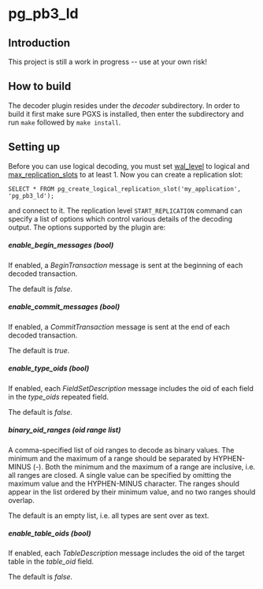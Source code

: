 pg\_pb3\_ld
===========

Introduction
------------

This project is still a work in progress -- use at your own risk!

How to build
------------

The decoder plugin resides under the *decoder* subdirectory.  In order to build
it first make sure PGXS is installed, then enter the subdirectory and run
`make` followed by `make install`.

Setting up
----------

Before you can use logical decoding, you must set
[wal\_level](https://www.postgresql.org/docs/current/static/runtime-config-wal.html#GUC-WAL-LEVEL)
to logical and
[max\_replication\_slots](https://www.postgresql.org/docs/current/static/runtime-config-replication.html#GUC-MAX-REPLICATION-SLOTS)
to at least 1.  Now you can create a replication slot:

```
SELECT * FROM pg_create_logical_replication_slot('my_application', 'pg_pb3_ld');
```

and connect to it.  The replication level `START_REPLICATION` command can
specify a list of options which control various details of the decoding output.
The options supported by the plugin are:

##### enable\_begin\_messages (*bool*)

If enabled, a *BeginTransaction* message is sent at the beginning of each
decoded transaction.

The default is *false*.

##### enable\_commit\_messages (*bool*)

If enabled, a *CommitTransaction* message is sent at the end of each decoded
transaction.

The default is *true*.

##### enable\_type\_oids (*bool*)

If enabled, each *FieldSetDescription* message includes the oid of each field
in the *type_oids* repeated field.

The default is *false*.

##### binary\_oid\_ranges (*oid range list*)

A comma-specified list of oid ranges to decode as binary values.  The minimum
and the maximum of a range should be separated by HYPHEN-MINUS (-).  Both the
minimum and the maximum of a range are inclusive, i.e. all ranges are closed.
A single value can be specified by omitting the maximum value and the
HYPHEN-MINUS character.  The ranges should appear in the list ordered by their
minimum value, and no two ranges should overlap.

The default is an empty list, i.e. all types are sent over as text.

##### enable\_table\_oids (*bool*)

If enabled, each *TableDescription* message includes the oid of the target
table in the *table_oid* field.

The default is *false*.

